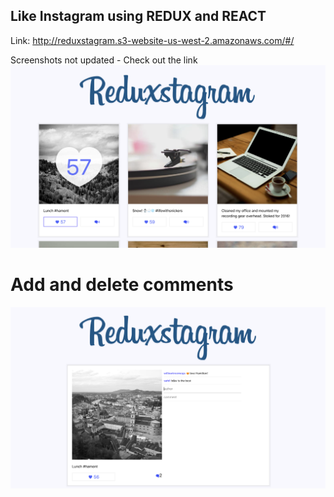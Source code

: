 ## Like Instagram using REDUX and REACT
Link: http://reduxstagram.s3-website-us-west-2.amazonaws.com/#/

Screenshots not updated - Check out the link 
![](public/ss1.png)


# Add and delete comments

![](public/ss2.png)
